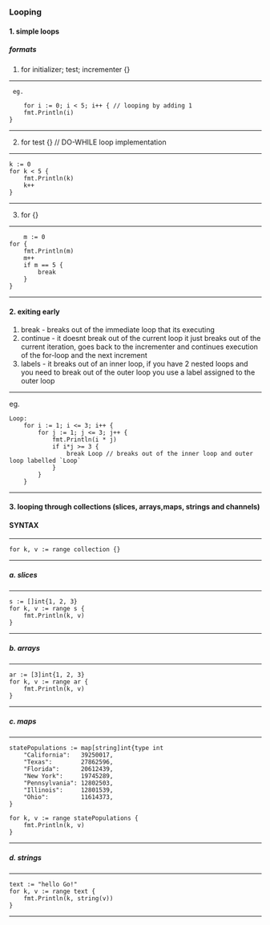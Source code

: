 ### Looping

#### 1. simple loops
##### formats
1. for initializer; test; incrementer {} 
--------

     eg.

     	for i := 0; i < 5; i++ { // looping by adding 1
		fmt.Println(i)
	}

--------
2. for test {}  //  DO-WHILE loop implementation
--------
   	k := 0
	for k < 5 {
		fmt.Println(k)
		k++
	}
--------
3.  for {}
--------
   

    	m := 0
	for {
		fmt.Println(m)
		m++
		if m == 5 {
			break
		}
	}
--------

#### 2. exiting early
1. break - breaks out of the immediate loop that its executing
2. continue - it doesnt break out of the current loop it just breaks out of the current iteration, goes back to the incrementer and continues execution of the for-loop and the next increment
3. labels - it breaks out of an inner loop, if you have 2 nested loops and you need to break out of the outer loop you use a label assigned to the outer loop
------
eg.

    Loop:
        for i := 1; i <= 3; i++ {
            for j := 1; j <= 3; j++ {
                fmt.Println(i * j)
                if i*j >= 3 {
                    break Loop // breaks out of the inner loop and outer loop labelled `Loop`
                }
            }
        }
------

#### 3. looping through collections (slices, arrays,maps, strings and channels)
#### SYNTAX
-----
    for k, v := range collection {}
-----
##### a. slices
------
	s := []int{1, 2, 3}
	for k, v := range s {
		fmt.Println(k, v)
	}
------

##### b. arrays
-------
	ar := [3]int{1, 2, 3}
	for k, v := range ar {
		fmt.Println(k, v)
	}
-------

##### c. maps
-------
    statePopulations := map[string]int{type int
		"California":   39250017,
		"Texas":        27862596,
		"Florida":      20612439,
		"New York":     19745289,
		"Pennsylvania": 12802503,
		"Illinois":     12801539,
		"Ohio":         11614373,
	}

	for k, v := range statePopulations {
		fmt.Println(k, v)
	}
-------

##### d. strings
---------
	text := "hello Go!"
	for k, v := range text {
		fmt.Println(k, string(v))
	}
---------
